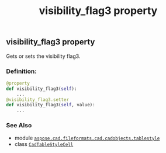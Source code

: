﻿---
title: visibility_flag3 property
second_title: Aspose.CAD for Python via .NET API References
description: 
type: docs
weight: 280
url: /python-net/aspose.cad.fileformats.cad.cadobjects.tablestyle/cadtablestylecell/visibility_flag3/
is_root: false
---

## visibility_flag3 property


Gets or sets the visibility flag3.
### Definition:
```python
@property
def visibility_flag3(self):
    ...
@visibility_flag3.setter
def visibility_flag3(self, value):
    ...
```

### See Also
* module [`aspose.cad.fileformats.cad.cadobjects.tablestyle`](../../)
* class [`CadTableStyleCell`](/cad/python-net/aspose.cad.fileformats.cad.cadobjects.tablestyle/cadtablestylecell)

